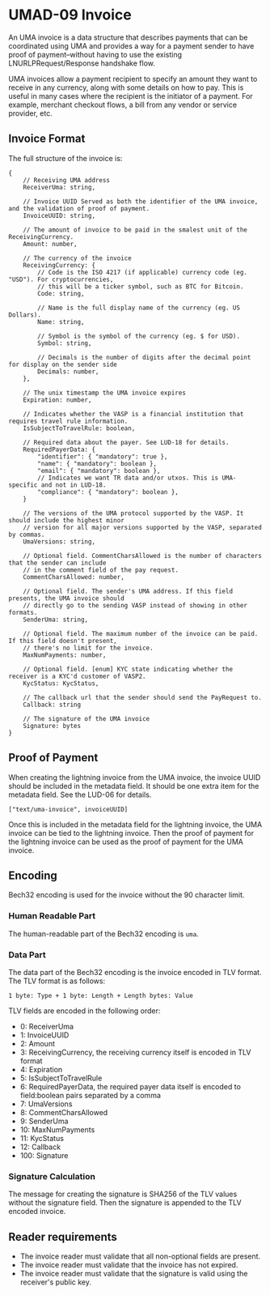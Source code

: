 # UMAD-09 Invoice

An UMA invoice is a data structure that describes payments that can be coordinated using UMA and
provides a way for a payment sender to have proof of payment–without having to use the existing
LNURLPRequest/Response handshake flow.

UMA invoices allow a payment recipient to specify an amount they want to receive in any currency,
along with some details on how to pay. This is useful in many cases where the recipient is the
initiator of a payment. For example, merchant checkout flows, a bill from any vendor or service
provider, etc.

## Invoice Format

The full structure of the invoice is:

```raw
{
    // Receiving UMA address
    ReceiverUma: string, 

    // Invoice UUID Served as both the identifier of the UMA invoice, and the validation of proof of payment.
    InvoiceUUID: string,

    // The amount of invoice to be paid in the smalest unit of the ReceivingCurrency.
    Amount: number,

    // The currency of the invoice
    ReceivingCurrency: {
        // Code is the ISO 4217 (if applicable) currency code (eg. "USD"). For cryptocurrencies, 
        // this will be a ticker symbol, such as BTC for Bitcoin.
        Code: string, 

        // Name is the full display name of the currency (eg. US Dollars).
        Name: string, 

        // Symbol is the symbol of the currency (eg. $ for USD).
        Symbol: string,

        // Decimals is the number of digits after the decimal point for display on the sender side
        Decimals: number,
    },

    // The unix timestamp the UMA invoice expires
    Expiration: number,

    // Indicates whether the VASP is a financial institution that requires travel rule information.
    IsSubjectToTravelRule: boolean,

    // Required data about the payer. See LUD-18 for details.
    RequiredPayerData: {
        "identifier": { "mandatory": true },
        "name": { "mandatory": boolean },
        "email": { "mandatory": boolean },
        // Indicates we want TR data and/or utxos. This is UMA-specific and not in LUD-18. 
        "compliance": { "mandatory": boolean },
    }

    // The versions of the UMA protocol supported by the VASP. It should include the highest minor
    // version for all major versions supported by the VASP, separated by commas.
    UmaVersions: string,

    // Optional field. CommentCharsAllowed is the number of characters that the sender can include 
    // in the comment field of the pay request.
    CommentCharsAllowed: number,

    // Optional field. The sender's UMA address. If this field presents, the UMA invoice should 
    // directly go to the sending VASP instead of showing in other formats.
    SenderUma: string,

    // Optional field. The maximum number of the invoice can be paid. If this field doesn't present,
    // there's no limit for the invoice.
    MaxNumPayments: number,

    // Optional field. [enum] KYC state indicating whether the receiver is a KYC'd customer of VASP2.
    KycStatus: KycStatus, 

    // The callback url that the sender should send the PayRequest to.
    Callback: string

    // The signature of the UMA invoice
    Signature: bytes
}

```

## Proof of Payment

When creating the lightning invoice from the UMA invoice, the invoice UUID should be included in the
metadata field. It should be one extra item for the metadata field. See the LUD-06 for details.

```text
["text/uma-invoice", invoiceUUID]
```

Once this is included in the metadata field for the lightning invoice, the UMA invoice can be tied
to the lightning invoice. Then the proof of payment for the lightning invoice can be used as the
proof of payment for the UMA invoice.

## Encoding

Bech32 encoding is used for the invoice without the 90 character limit.

### Human Readable Part

The human-readable part of the Bech32 encoding is `uma`.

### Data Part

The data part of the Bech32 encoding is the invoice encoded in TLV format. The TLV format is as
follows:

```raw
1 byte: Type + 1 byte: Length + Length bytes: Value
```

TLV fields are encoded in the following order:

- 0: ReceiverUma
- 1: InvoiceUUID
- 2: Amount
- 3: ReceivingCurrency, the receiving currency itself is encoded in TLV format
- 4: Expiration
- 5: IsSubjectToTravelRule
- 6: RequiredPayerData, the required payer data itself is encoded to field:boolean pairs separated
by a comma
- 7: UmaVersions
- 8: CommentCharsAllowed
- 9: SenderUma
- 10: MaxNumPayments
- 11: KycStatus
- 12: Callback
- 100: Signature

### Signature Calculation

The message for creating the signature is SHA256 of the TLV values without the signature field. Then
the signature is appended to the TLV encoded invoice.

## Reader requirements

- The invoice reader must validate that all non-optional fields are present.
- The invoice reader must validate that the invoice has not expired.
- The invoice reader must validate that the signature is valid using the receiver's public key.
